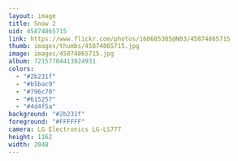 ```yaml
---
layout: image
title: Snow 2
uid: 45874865715
link: https://www.flickr.com/photos/160685305@N03/45874865715
thumb: images/thumbs/45874865715.jpg
image: images/45874865715.jpg
album: 72157704413924931
colors: 
  - "#2b231f"
  - "#b5bac9"
  - "#796c70"
  - "#615257"
  - "#4d4f5a"
background: "#2b231f"
foreground: "#FFFFFF"
camera: LG Electronics LG-LS777
height: 1162
width: 2048
---
```


